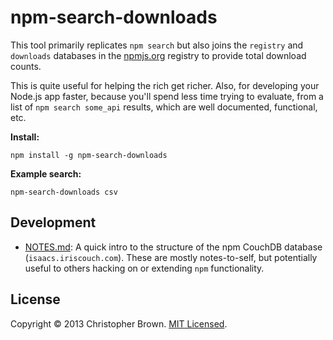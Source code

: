 # npm-search-downloads

This tool primarily replicates `npm search` but also joins the `registry` and `downloads` databases in the [npmjs.org](http://npmjs.org) registry to provide total download counts.

This is quite useful for helping the rich get richer. Also, for developing your Node.js app faster, because you'll spend less time trying to evaluate, from a list of `npm search some_api` results, which are well documented, functional, etc.

**Install:**

    npm install -g npm-search-downloads

**Example search:**

    npm-search-downloads csv


## Development

* [NOTES.md](NOTES.md): A quick intro to the structure of the npm CouchDB database (`isaacs.iriscouch.com`).
  These are mostly notes-to-self, but potentially useful to others hacking on or extending `npm` functionality.


## License

Copyright © 2013 Christopher Brown. [MIT Licensed](LICENSE).
